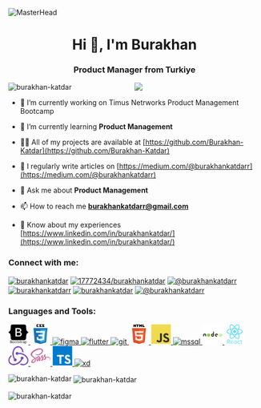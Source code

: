 ![MasterHead](https://user-images.githubusercontent.com/95478989/198955082-6e78ebb5-e1e4-49f9-8d32-6e5af3984dcd.gif)
<h1 align="center">Hi 👋, I'm Burakhan</h1>
<h3 align="center">Product Manager from Turkiye</h3>
<img align="right" src="https://media2.giphy.com/media/v1.Y2lkPTc5MGI3NjExMGJiZmQ4ZWEzYThhMjFhNjIyZjE4MzFjY2IxMmY2MzlmNDk5NWVhNiZlcD12MV9pbnRlcm5hbF9naWZzX2dpZklkJmN0PWc/qgQUggAC3Pfv687qPC/giphy.gif" width="50%"/>
<p align="left"> <img src="https://komarev.com/ghpvc/?username=burakhan-katdar&label=Profile%20views&color=0e75b6&style=flat" alt="burakhan-katdar" /> </p>

- 🔭 I’m currently working on Timus Netrworks Product Management Bootcamp

- 🌱 I’m currently learning **Product Management**

- 👨‍💻 All of my projects are available at [https://github.com/Burakhan-Katdar](https://github.com/Burakhan-Katdar)

- 📝 I regularly write articles on [https://medium.com/@burakhankatdarr](https://medium.com/@burakhankatdarr)

- 💬 Ask me about **Product Management**

- 📫 How to reach me **burakhankatdarr@gmail.com**

- 📄 Know about my experiences [https://www.linkedin.com/in/burakhankatdar/](https://www.linkedin.com/in/burakhankatdar/)

<h3 align="left">Connect with me:</h3>
<p align="left">
<a href="https://linkedin.com/in/burakhankatdar" target="blank"><img align="center" src="https://raw.githubusercontent.com/rahuldkjain/github-profile-readme-generator/master/src/images/icons/Social/linked-in-alt.svg" alt="burakhankatdar" height="30" width="40" /></a>
<a href="https://stackoverflow.com/users/17772434/burakhankatdar" target="blank"><img align="center" src="https://raw.githubusercontent.com/rahuldkjain/github-profile-readme-generator/master/src/images/icons/Social/stack-overflow.svg" alt="17772434/burakhankatdar" height="30" width="40" /></a>
<a href="https://medium.com/@burakhankatdarr" target="blank"><img align="center" src="https://raw.githubusercontent.com/rahuldkjain/github-profile-readme-generator/master/src/images/icons/Social/medium.svg" alt="@burakhankatdarr" height="30" width="40" /></a>
<a href="https://www.hackerrank.com/burakhankatdarr" target="blank"><img align="center" src="https://raw.githubusercontent.com/rahuldkjain/github-profile-readme-generator/master/src/images/icons/Social/hackerrank.svg" alt="burakhankatdarr" height="30" width="40" /></a>
<a href="https://www.leetcode.com/burakhankatdar" target="blank"><img align="center" src="https://raw.githubusercontent.com/rahuldkjain/github-profile-readme-generator/master/src/images/icons/Social/leet-code.svg" alt="burakhankatdar" height="30" width="40" /></a>
<a href="https://www.hackerearth.com/@burakhankatdarr" target="blank"><img align="center" src="https://raw.githubusercontent.com/rahuldkjain/github-profile-readme-generator/master/src/images/icons/Social/hackerearth.svg" alt="@burakhankatdarr" height="30" width="40" /></a>
</p>


<h3 align="left">Languages and Tools:</h3>
<p align="left"> <a href="https://getbootstrap.com" target="_blank" rel="noreferrer"> <img src="https://raw.githubusercontent.com/devicons/devicon/master/icons/bootstrap/bootstrap-plain-wordmark.svg" alt="bootstrap" width="40" height="40"/> </a> <a href="https://www.w3schools.com/css/" target="_blank" rel="noreferrer"> <img src="https://raw.githubusercontent.com/devicons/devicon/master/icons/css3/css3-original-wordmark.svg" alt="css3" width="40" height="40"/> </a> <a href="https://www.figma.com/" target="_blank" rel="noreferrer"> <img src="https://www.vectorlogo.zone/logos/figma/figma-icon.svg" alt="figma" width="40" height="40"/> </a> <a href="https://flutter.dev" target="_blank" rel="noreferrer"> <img src="https://www.vectorlogo.zone/logos/flutterio/flutterio-icon.svg" alt="flutter" width="40" height="40"/> </a> <a href="https://git-scm.com/" target="_blank" rel="noreferrer"> <img src="https://www.vectorlogo.zone/logos/git-scm/git-scm-icon.svg" alt="git" width="40" height="40"/> </a> <a href="https://www.w3.org/html/" target="_blank" rel="noreferrer"> <img src="https://raw.githubusercontent.com/devicons/devicon/master/icons/html5/html5-original-wordmark.svg" alt="html5" width="40" height="40"/> </a> <a href="https://developer.mozilla.org/en-US/docs/Web/JavaScript" target="_blank" rel="noreferrer"> <img src="https://raw.githubusercontent.com/devicons/devicon/master/icons/javascript/javascript-original.svg" alt="javascript" width="40" height="40"/> </a> <a href="https://www.microsoft.com/en-us/sql-server" target="_blank" rel="noreferrer"> <img src="https://www.svgrepo.com/show/303229/microsoft-sql-server-logo.svg" alt="mssql" width="40" height="40"/> </a> <a href="https://nodejs.org" target="_blank" rel="noreferrer"> <img src="https://raw.githubusercontent.com/devicons/devicon/master/icons/nodejs/nodejs-original-wordmark.svg" alt="nodejs" width="40" height="40"/> </a> <a href="https://reactjs.org/" target="_blank" rel="noreferrer"> <img src="https://raw.githubusercontent.com/devicons/devicon/master/icons/react/react-original-wordmark.svg" alt="react" width="40" height="40"/> </a> <a href="https://redux.js.org" target="_blank" rel="noreferrer"> <img src="https://raw.githubusercontent.com/devicons/devicon/master/icons/redux/redux-original.svg" alt="redux" width="40" height="40"/> </a> <a href="https://sass-lang.com" target="_blank" rel="noreferrer"> <img src="https://raw.githubusercontent.com/devicons/devicon/master/icons/sass/sass-original.svg" alt="sass" width="40" height="40"/> </a> <a href="https://www.typescriptlang.org/" target="_blank" rel="noreferrer"> <img src="https://raw.githubusercontent.com/devicons/devicon/master/icons/typescript/typescript-original.svg" alt="typescript" width="40" height="40"/> </a> <a href="https://www.adobe.com/products/xd.html" target="_blank" rel="noreferrer"> <img src="https://cdn.worldvectorlogo.com/logos/adobe-xd.svg" alt="xd" width="40" height="40"/> </a> </p>

<p><img align="left" src="https://github-readme-stats.vercel.app/api/top-langs?username=burakhan-katdar&show_icons=true&locale=en&layout=compact" alt="burakhan-katdar" /></p>

<p>&nbsp;<img align="center" src="https://github-readme-stats.vercel.app/api?username=burakhan-katdar&show_icons=true&locale=en" alt="burakhan-katdar" /></p>

<p><img align="center" src="https://github-readme-streak-stats.herokuapp.com/?user=burakhan-katdar&" alt="burakhan-katdar" /></p>
